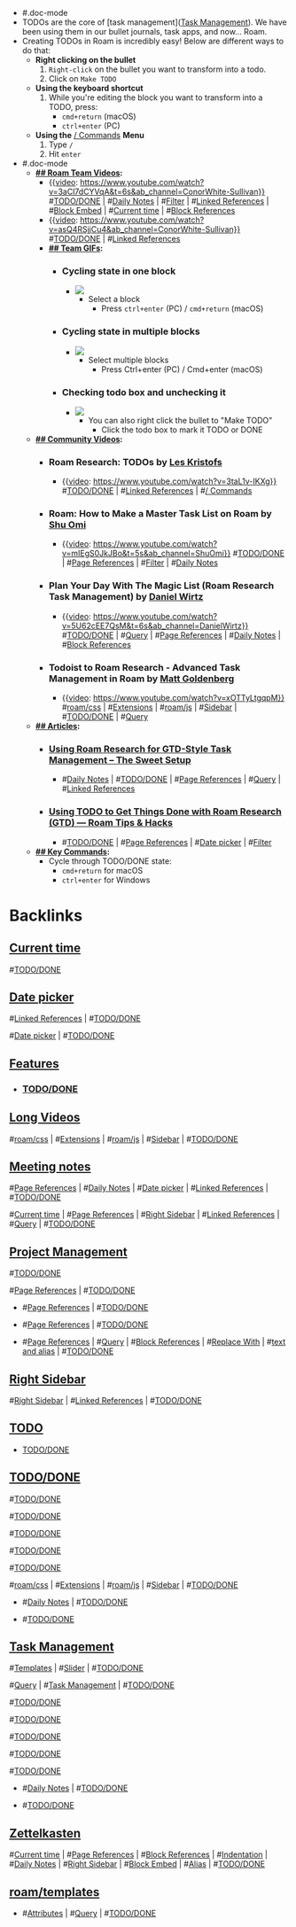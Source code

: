 - #.doc-mode
- TODOs are the core of [task management]([Task Management](<../Task Management.md>)). We have been using them in our bullet journals, task apps, and now... Roam.
- Creating TODOs in Roam is incredibly easy! Below are different ways to do that:
    - **Right clicking on the bullet**
        1. `Right-click` on the bullet you want to transform into a todo.
        2. Click on `Make TODO`
    - **Using the keyboard shortcut**
        1. While you're editing the block you want to transform into a TODO, press:
            - `cmd+return` (macOS)
            - `ctrl+enter` (PC)
    - **Using the** [/ Commands](<..// Commands.md>) **Menu**
        1. Type `/`
        2. Hit `enter`
- #.doc-mode
    - **[## Roam Team Videos](<../## Roam Team Videos.md>):**
        - {{[video](<../video.md>): https://www.youtube.com/watch?v=3aCl7dCYVqA&t=6s&ab_channel=ConorWhite-Sullivan}}
#[TODO/DONE](<../TODO/DONE.md>) | #[Daily Notes](<../Daily Notes.md>) | #[Filter](<../Filter.md>) | #[Linked References](<../Linked References.md>) | #[Block Embed](<../Block Embed.md>) | #[Current time](<../Current time.md>) | #[Block References](<../Block References.md>)
        - {{[video](<../video.md>): https://www.youtube.com/watch?v=asQ4RSjjCu4&ab_channel=ConorWhite-Sullivan}}
#[TODO/DONE](<../TODO/DONE.md>) | #[Linked References](<../Linked References.md>) 
        - **[## Team GIFs](<../## Team GIFs.md>):**
            - ### Cycling state in one block
                - ![](https://firebasestorage.googleapis.com/v0/b/firescript-577a2.appspot.com/o/imgs%2Fapp%2Fhelp-documentation%2FWXFUMcf7Ou.gif?alt=media&token=dc1f0c12-74c1-4ed9-bd32-41129b0654dc)
                    - Select a block
                        - Press `ctrl+enter` (PC) / `cmd+return` (macOS)
            - ### Cycling state in multiple blocks
                - ![](https://firebasestorage.googleapis.com/v0/b/firescript-577a2.appspot.com/o/imgs%2Fapp%2Fhelp-documentation%2FXsC0dOEla8.gif?alt=media&token=f37b77f4-3186-45a5-95a5-c76a91675812)
                    - Select multiple blocks
                        - Press Ctrl+enter (PC) / Cmd+enter (macOS)
            - ### Checking todo box and unchecking it
                - ![](https://firebasestorage.googleapis.com/v0/b/firescript-577a2.appspot.com/o/imgs%2Fapp%2Fhelp-documentation%2FEPGiV0FA2j.gif?alt=media&token=f07af649-ff07-4a5b-aac5-f68259549564)
                    - You can also right click the bullet to "Make TODO"
                        - Click the todo box to mark it TODO or DONE
    - **[## Community Videos](<../## Community Videos.md>):**
        - ### Roam Research: TODOs by [Les Kristofs](<../Les Kristofs.md>)
            - {{[video](<../video.md>): https://www.youtube.com/watch?v=3taL1v-IKXg}}
#[TODO/DONE](<../TODO/DONE.md>) | #[Linked References](<../Linked References.md>) | #[/ Commands](<..// Commands.md>)
        - ### Roam: How to Make a Master Task List on Roam by [Shu Omi](<../Shu Omi.md>)
            - {{[video](<../video.md>): https://www.youtube.com/watch?v=mIEgS0JkJBo&t=5s&ab_channel=ShuOmi}}
#[TODO/DONE](<../TODO/DONE.md>) | #[Page References](<../Page References.md>) | #[Filter](<../Filter.md>) | #[Daily Notes](<../Daily Notes.md>) 
        - ### Plan Your Day With The Magic List (Roam Research Task Management) by [Daniel Wirtz](<../Daniel Wirtz.md>)
            - {{[video](<../video.md>): https://www.youtube.com/watch?v=5U62cEE7QsM&t=6s&ab_channel=DanielWirtz}}
#[TODO/DONE](<../TODO/DONE.md>) | #[Query](<../Query.md>) | #[Page References](<../Page References.md>) | #[Daily Notes](<../Daily Notes.md>) | #[Block References](<../Block References.md>) 
        - ### Todoist to Roam Research - Advanced Task Management in Roam by [Matt Goldenberg](<../Matt Goldenberg.md>)
            - {{[video](<../video.md>): https://www.youtube.com/watch?v=xOTTyLtgqpM}}
#[roam/css](<../roam/css.md>) | #[Extensions](<../Extensions.md>) | #[roam/js](<../roam/js.md>) | #[Sidebar](<../Sidebar.md>) | #[TODO/DONE](<../TODO/DONE.md>) | #[Query](<../Query.md>)
    - **[## Articles](<../## Articles.md>):**
        - ### [Using Roam Research for GTD-Style Task Management – The Sweet Setup](https://thesweetsetup.com/using-roam-research-for-gtd-style-task-management/)
            - #[Daily Notes](<../Daily Notes.md>) | #[TODO/DONE](<../TODO/DONE.md>) | #[Page References](<../Page References.md>) | #[Query](<../Query.md>) | #[Linked References](<../Linked References.md>) 
        - ### [Using TODO to Get Things Done with Roam Research (GTD) — Roam Tips & Hacks](https://www.roamtips.com/home/use-todo-get-things-done-roam-research-gtd)
            - #[TODO/DONE](<../TODO/DONE.md>) | #[Page References](<../Page References.md>) | #[Date picker](<../Date picker.md>) | #[Filter](<../Filter.md>)
    - **[## Key Commands](<../## Key Commands.md>):**
        - Cycle through TODO/DONE state:
            - `cmd+return` for macOS
            - `ctrl+enter` for Windows

# Backlinks
## [Current time](<Current time.md>)
#[TODO/DONE](<../TODO/DONE.md>)

## [Date picker](<Date picker.md>)
#[Linked References](<../Linked References.md>) | #[TODO/DONE](<../TODO/DONE.md>)

#[Date picker](<../Date picker.md>) | #[TODO/DONE](<../TODO/DONE.md>)

## [Features](<Features.md>)
- ### [TODO/DONE]([TODO/DONE](<../TODO/DONE.md>))

## [Long Videos](<Long Videos.md>)
#[roam/css](<../roam/css.md>) | #[Extensions](<../Extensions.md>) | #[roam/js](<../roam/js.md>) | #[Sidebar](<../Sidebar.md>) | #[TODO/DONE](<../TODO/DONE.md>)

## [Meeting notes](<Meeting notes.md>)
#[Page References](<../Page References.md>) | #[Daily Notes](<../Daily Notes.md>) | #[Date picker](<../Date picker.md>) | #[Linked References](<../Linked References.md>) | #[TODO/DONE](<../TODO/DONE.md>)

#[Current time](<../Current time.md>) | #[Page References](<../Page References.md>) | #[Right Sidebar](<../Right Sidebar.md>) | #[Linked References](<../Linked References.md>) | #[Query](<../Query.md>) | #[TODO/DONE](<../TODO/DONE.md>)

## [Project Management](<Project Management.md>)
#[TODO/DONE](<../TODO/DONE.md>)

#[Page References](<../Page References.md>) | #[TODO/DONE](<../TODO/DONE.md>)

- #[Page References](<../Page References.md>) | #[TODO/DONE](<../TODO/DONE.md>)

- #[Page References](<../Page References.md>) | #[TODO/DONE](<../TODO/DONE.md>)

- #[Page References](<../Page References.md>) | #[Query](<../Query.md>) | #[Block References](<../Block References.md>) | #[Replace With](<../Replace With.md>) |  #[text and alias](<../text and alias.md>) | #[TODO/DONE](<../TODO/DONE.md>)

## [Right Sidebar](<Right Sidebar.md>)
#[Right Sidebar](<../Right Sidebar.md>) | #[Linked References](<../Linked References.md>) | #[TODO/DONE](<../TODO/DONE.md>)

## [TODO](<TODO.md>)
- [TODO/DONE](<../TODO/DONE.md>)

## [TODO/DONE](<TODO/DONE.md>)
#[TODO/DONE](<../TODO/DONE.md>)

#[TODO/DONE](<../TODO/DONE.md>)

#[TODO/DONE](<../TODO/DONE.md>)

#[TODO/DONE](<../TODO/DONE.md>)

#[TODO/DONE](<../TODO/DONE.md>)

#[roam/css](<../roam/css.md>) | #[Extensions](<../Extensions.md>) | #[roam/js](<../roam/js.md>) | #[Sidebar](<../Sidebar.md>) | #[TODO/DONE](<../TODO/DONE.md>)

- #[Daily Notes](<../Daily Notes.md>) | #[TODO/DONE](<../TODO/DONE.md>)

- #[TODO/DONE](<../TODO/DONE.md>)

## [Task Management](<Task Management.md>)
#[Templates](<../Templates.md>) | #[Slider](<../Slider.md>) | #[TODO/DONE](<../TODO/DONE.md>)

#[Query](<../Query.md>) | #[Task Management](<../Task Management.md>) | #[TODO/DONE](<../TODO/DONE.md>)

#[TODO/DONE](<../TODO/DONE.md>)

#[TODO/DONE](<../TODO/DONE.md>)

#[TODO/DONE](<../TODO/DONE.md>)

#[TODO/DONE](<../TODO/DONE.md>)

#[TODO/DONE](<../TODO/DONE.md>)

- #[Daily Notes](<../Daily Notes.md>) | #[TODO/DONE](<../TODO/DONE.md>)

- #[TODO/DONE](<../TODO/DONE.md>)

## [Zettelkasten](<Zettelkasten.md>)
#[Current time](<../Current time.md>) | #[Page References](<../Page References.md>) | #[Block References](<../Block References.md>) | #[Indentation](<../Indentation.md>) | #[Daily Notes](<../Daily Notes.md>) | #[Right Sidebar](<../Right Sidebar.md>) | #[Block Embed](<../Block Embed.md>) | #[Alias](<../Alias.md>) | #[TODO/DONE](<../TODO/DONE.md>)

## [roam/templates](<roam/templates.md>)
- #[Attributes](<../Attributes.md>) | #[Query](<../Query.md>) | #[TODO/DONE](<../TODO/DONE.md>)

